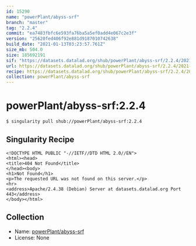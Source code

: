 ```yaml
---
id: 15290
name: "powerPlant/abyss-srf"
branch: "master"
tag: "2.2.4"
commit: "ea7483fbfc6e593fa76ba5a5ef0add4e067c2e3f"
version: "25620fed406f92e881d9187010742638"
build_date: "2021-01-13T03:23:57.761Z"
size_mb: 504.0
size: 185692191
sif: "https://datasets.datalad.org/shub/powerPlant/abyss-srf/2.2.4/2021-01-13-ea7483fb-25620fed/25620fed406f92e881d9187010742638.sif"
url: https://datasets.datalad.org/shub/powerPlant/abyss-srf/2.2.4/2021-01-13-ea7483fb-25620fed/
recipe: https://datasets.datalad.org/shub/powerPlant/abyss-srf/2.2.4/2021-01-13-ea7483fb-25620fed/Singularity
collection: powerPlant/abyss-srf
---
```


# powerPlant/abyss-srf:2.2.4

```bash
$ singularity pull shub://powerPlant/abyss-srf:2.2.4
```

## Singularity Recipe

```singularity
<!DOCTYPE HTML PUBLIC "-//IETF//DTD HTML 2.0//EN">
<html><head>
<title>404 Not Found</title>
</head><body>
<h1>Not Found</h1>
<p>The requested URL was not found on this server.</p>
<hr>
<address>Apache/2.4.38 (Debian) Server at datasets.datalad.org Port 443</address>
</body></html>
```

## Collection

 - Name: [powerPlant/abyss-srf](https://github.com/powerPlant/abyss-srf)
 - License: None

